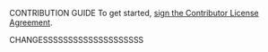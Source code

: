 CONTRIBUTION GUIDE
To get started, <a href="https://www.clahub.com/agreements/AlexLobaciov/HelloWorld9421">sign the Contributor License Agreement</a>. 


CHANGESSSSSSSSSSSSSSSSSSSS
